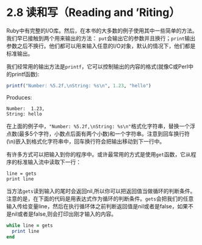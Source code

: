 2.8 读和写（Reading and ’Riting）
====
Ruby中有完整的I/O库。然后，在本书的大多数的例子使用其中一些简单的方法。我们早已接触到两个用来输出的方法： `put`会输出它的参数并且换行；`print`输出参数之后不换行。他们都可以用来输入任意的I/O对象，默认的情况下，他们都是标准输出。

我们经常用的输出方法是`printf`，它可以控制输出的内容的格式(就像C或Perl中的printf函数):
```ruby
printf(​"Number: %5.2f,\nString: %s\n"​, 1.23, ​"hello"​)
```
Produces:
```
Number:  1.23,
String: hello
```
在上面的例子中，`"Number: %5.2f,\nString: %s\n"​`格式化字符串，替换一个浮点数(最多5个字符，小数点后面有两个小数)和一个字符串。注意到回车换行符(\n)嵌入到格式化字符串中，回车换行符会把输出移动到下一行中。

有许多方式可以把输入到你的程序中。或许最常用的方式是使用`get`函数，它从程序的标准输入流中读取下一行：
```ruby​
line = gets
print line
```
当方法`gets`读到输入的尾时会返回nil,所以你可以把返回值当做循环的判断条件。注意的是，在下面的代码是用表达式作为循环的判断条件。`gets`会把我们的任意输入传给变量line，然后在执行循环体之前判断返回值是nil或者是false，如果不是nil或者是false,则会打印出刚才输入的内容。
```ruby
​while​ line = gets​ 	
  print line​ 	
​end​
```